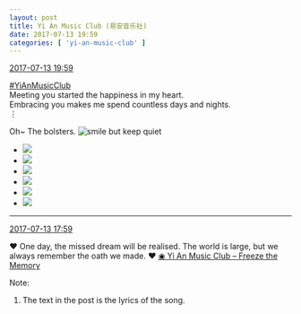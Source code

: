 ```yaml
---
layout: post
title: Yi An Music Club (易安音乐社)
date: 2017-07-13 19:59
categories: [ 'yi-an-music-club' ]
---
```


<div class="weibo-info">
  <a href="http://weibo.com/6094546964/Fce4dcnAa">2017-07-13 19:59</a>
</div>

[#YiAnMusicClub](http://weibo.com/p/100808beae2e3e05b17b64f63ebedca39f19b2/super_index)  
Meeting you started the happiness in my heart.  
Embracing you makes me spend countless days and nights.  
⋮  
<!-- more -->
Oh~ The bolsters. ![smile but keep quiet](http://img.t.sinajs.cn/t4/appstyle/expression/ext/normal/3a/moren_xiaoerbuyu_org.png)

<ul class="weibo-pic-list-2">
  <li class="weibo-pic">
    <a href="http://wx1.sinaimg.cn/mw690/006Es64Agy1fhihs5i06rj30qo140q8q.jpg"><img src="http://wx1.sinaimg.cn/thumb150/006Es64Agy1fhihs5i06rj30qo140q8q.jpg" /></a>
  </li>
  <li class="weibo-pic">
    <a href="http://wx2.sinaimg.cn/mw690/006Es64Agy1fhihs6sn7wj30qo140jy6.jpg"><img src="http://wx2.sinaimg.cn/thumb150/006Es64Agy1fhihs6sn7wj30qo140jy6.jpg" /></a>
  </li>
  <li class="weibo-pic">
    <a href="http://wx2.sinaimg.cn/mw690/006Es64Agy1fhihs7zkfgj30qo140wkc.jpg"><img src="http://wx2.sinaimg.cn/thumb150/006Es64Agy1fhihs7zkfgj30qo140wkc.jpg" /></a>
  </li>
  <li class="weibo-pic">
    <a href="http://wx1.sinaimg.cn/mw690/006Es64Agy1fhihs9ew7aj30qo140wly.jpg"><img src="http://wx1.sinaimg.cn/thumb150/006Es64Agy1fhihs9ew7aj30qo140wly.jpg" /></a>
  </li>
  <li class="weibo-pic">
    <a href="http://wx3.sinaimg.cn/mw690/006Es64Agy1fhihsanlgkj30qo1407an.jpg"><img src="http://wx3.sinaimg.cn/thumb150/006Es64Agy1fhihsanlgkj30qo1407an.jpg" /></a>
  </li>
  <li class="weibo-pic">
    <a href="http://wx4.sinaimg.cn/mw690/006Es64Agy1fhihs3srdrj33vc2kwe88.jpg"><img src="http://wx4.sinaimg.cn/thumb150/006Es64Agy1fhihs3srdrj33vc2kwe88.jpg" /></a>
  </li>
</ul>

---

<div class="weibo-info">
  <a href="http://weibo.com/6094546964/Fcdho9siX">2017-07-13 17:59</a>
</div>

:heart: One day, the missed dream will be realised. The world is large, but we always remember the oath we made. :heart: [◉ Yi An Music Club – Freeze the Memory](http://www.bilibili.com/video/av12155785/)

Note:
1. The text in the post is the lyrics of the song.
